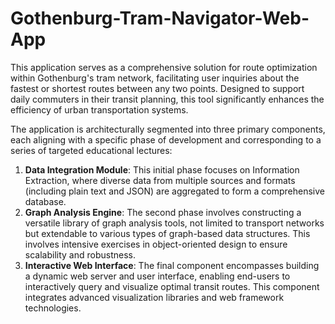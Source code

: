 # Gothenburg-Tram-Navigator-Web-App

This application serves as a comprehensive solution for route optimization within Gothenburg's tram network, facilitating user inquiries about the fastest or shortest routes between any two points. Designed to support daily commuters in their transit planning, this tool significantly enhances the efficiency of urban transportation systems.

The application is architecturally segmented into three primary components, each aligning with a specific phase of development and corresponding to a series of targeted educational lectures:
1. **Data Integration Module**: This initial phase focuses on Information Extraction, where diverse data from multiple sources and formats (including plain text and JSON) are aggregated to form a comprehensive database.
2. **Graph Analysis Engine**: The second phase involves constructing a versatile library of graph analysis tools, not limited to transport networks but extendable to various types of graph-based data structures. This involves intensive exercises in object-oriented design to ensure scalability and robustness.
3. **Interactive Web Interface**: The final component encompasses building a dynamic web server and user interface, enabling end-users to interactively query and visualize optimal transit routes. This component integrates advanced visualization libraries and web framework technologies.

